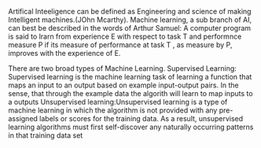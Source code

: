 Artifical Inteeligence can be defined as Engineering and science of making Intelligent machines.(JOhn Mcarthy). Machine learning, a sub branch of AI, can best be described in the words of Arthur Samuel: A computer program is said to lrarn from experience E with respect to task T and performnce measure P if its measure of performance at task T , as measure by P, improves with the experience of E.

There are two broad types of Machine Learning.
Supervised Learning: Supervised learning is the machine learning task of learning a function that maps an input to an output based on example input-output pairs.
In the sense, that through the example data the algorith will learn to map inputs to a outputs
Unsupervised learning:Unsupervised learning is a type of machine learning in which the algorithm is not provided with any pre-assigned labels or scores for the training data. As a result, unsupervised learning algorithms must first self-discover any naturally occurring patterns in that training data set
